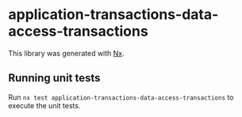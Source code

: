 # application-transactions-data-access-transactions

This library was generated with [Nx](https://nx.dev).

## Running unit tests

Run `nx test application-transactions-data-access-transactions` to execute the unit tests.
